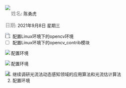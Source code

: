 <img src = "https://img.shields.io/badge/Info%20%26%20Date-blueviolet" align="left">

<font color=gray size=3>姓名</font>:  陈勇虎

<font color=gray size=3>日期</font>: 2021年9月8日 星期三

<img src = "https://img.shields.io/badge/-Plan-blueviolet" align="left">

- [ ] 配置Linux环境下的opencv环境
- [ ] 配置Linux环境下的opencv_contrib模块

<img src = "https://img.shields.io/badge/-Do-blueviolet" align="left">

配置环境

<img src = "https://img.shields.io/badge/-Check-blueviolet" align="left">

配置环境

<img src = "https://img.shields.io/badge/-Action-blueviolet" align="left">

1.  继续调研光流法动态感知领域的应用算法和光流估计算法
2.  配置环境





















